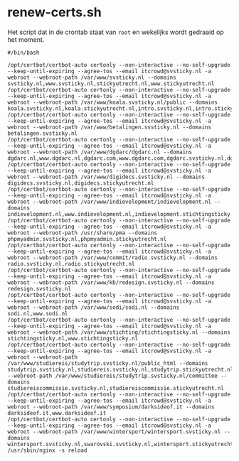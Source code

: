 # renew-certs.sh

Het script dat in de crontab staat van `root` en wekelijks wordt gedraaid op het moment.

	#/bin/bash

	/opt/certbot/certbot-auto certonly --non-interactive --no-self-upgrade --keep-until-expiring --agree-tos --email itcrowd@svsticky.nl -a webroot --webroot-path /var/www/svsticky.nl --domains svsticky.nl,www.svsticky.nl,stickyutrecht.nl,www.stickyutrecht.nl
	/opt/certbot/certbot-auto certonly --non-interactive --no-self-upgrade --keep-until-expiring --agree-tos --email itcrowd@svsticky.nl -a webroot --webroot-path /var/www/koala.svsticky.nl/public --domains koala.svsticky.nl,koala.stickyutrecht.nl,intro.svsticky.nl,intro.stickyutrecht.nl
	/opt/certbot/certbot-auto certonly --non-interactive --no-self-upgrade --keep-until-expiring --agree-tos --email itcrowd@svsticky.nl -a webroot --webroot-path /var/www/betalingen.svsticky.nl --domains betalingen.svsticky.nl
	/opt/certbot/certbot-auto certonly --non-interactive --no-self-upgrade --keep-until-expiring --agree-tos --email itcrowd@svsticky.nl -a webroot --webroot-path /var/www/dgdarc/dgdarc.nl --domains dgdarc.nl,www.dgdarc.nl,dgdarc.com,www.dgdarc.com,dgdarc.svsticky.nl,dgdarc.stickyutrecht.nl
	/opt/certbot/certbot-auto certonly --non-interactive --no-self-upgrade --keep-until-expiring --agree-tos --email itcrowd@svsticky.nl -a webroot --webroot-path /var/www/digidecs.svsticky.nl --domains digidecs.svsticky.nl,digidecs.stickyutrecht.nl
	/opt/certbot/certbot-auto certonly --non-interactive --no-self-upgrade --keep-until-expiring --agree-tos --email itcrowd@svsticky.nl -a webroot --webroot-path /var/www/indievelopment/indievelopment.nl --domains indievelopment.nl,www.indievelopment.nl,indievelopment.stichtingsticky.nl
	/opt/certbot/certbot-auto certonly --non-interactive --no-self-upgrade --keep-until-expiring --agree-tos --email itcrowd@svsticky.nl -a webroot --webroot-path /usr/share/pma --domains phpmyadmin.svsticky.nl,phpmyadmin.stickyutrecht.nl
	/opt/certbot/certbot-auto certonly --non-interactive --no-self-upgrade --keep-until-expiring --agree-tos --email itcrowd@svsticky.nl -a webroot --webroot-path /var/www/commit/radio.svsticky.nl --domains radio.svsticky.nl,radio.stickyutrecht.nl
	/opt/certbot/certbot-auto certonly --non-interactive --no-self-upgrade --keep-until-expiring --agree-tos --email itcrowd@svsticky.nl -a webroot --webroot-path /var/www/kb/redesign.svsticky.nl --domains redesign.svsticky.nl
	/opt/certbot/certbot-auto certonly --non-interactive --no-self-upgrade --keep-until-expiring --agree-tos --email itcrowd@svsticky.nl -a webroot --webroot-path /var/www/sodi/sodi.nl --domains sodi.nl,www.sodi.nl
	/opt/certbot/certbot-auto certonly --non-interactive --no-self-upgrade --keep-until-expiring --agree-tos --email itcrowd@svsticky.nl -a webroot --webroot-path /var/www/stichting/stichtingsticky.nl --domains stichtingsticky.nl,www.stichtingsticky.nl
	/opt/certbot/certbot-auto certonly --non-interactive --no-self-upgrade --keep-until-expiring --agree-tos --email itcrowd@svsticky.nl -a webroot --webroot-path /var/www/studiereis/studytrip.svsticky.nl/public_html --domains studytrip.svsticky.nl,studiereis.svsticky.nl,studytrip.stickyutrecht.nl,studiereis.stickyutrecht.nl --webroot-path /var/www/studiereis/studytrip.svsticky.nl/committee --domains studiereiscommissie.svsticky.nl,studiereiscommissie.stickyutrecht.nl
	/opt/certbot/certbot-auto certonly --non-interactive --no-self-upgrade --keep-until-expiring --agree-tos --email itcrowd@svsticky.nl -a webroot --webroot-path /var/www/symposium/darksideof.it --domains darksideof.it,www.darksideof.it
	/opt/certbot/certbot-auto certonly --non-interactive --no-self-upgrade --keep-until-expiring --agree-tos --email itcrowd@svsticky.nl -a webroot --webroot-path /var/www/wintersport/wintersport.svsticky.nl --domains wintersport.svsticky.nl,swarovski.svsticky.nl,wintersport.stickyutrecht.nl,swarovski.stickyutrecht.nl
	/usr/sbin/nginx -s reload
